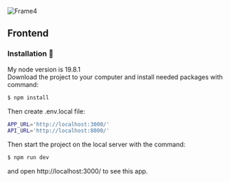 ![Frame4](https://github.com/Skolaczk/SocialHub/assets/76774237/43e2de3a-5c6d-4f8d-bdee-72af55916d01)

## Frontend

### Installation 💾
My node version is 19.8.1 <br />
Download the project to your computer and install needed packages with command:

```bash
$ npm install
```
Then create .env.local file:
```bash
APP_URL='http://localhost:3000/'
API_URL='http://localhost:8000/'

```

Then start the project on the local server with the command:

```bash
$ npm run dev
```

and open http://localhost:3000/ to see this app.
